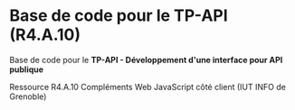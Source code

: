 # Base de code pour le TP-API (R4.A.10)

Base de code pour le **TP-API - Développement d'une interface pour API publique**

Ressource R4.A.10 Compléments Web JavaScript côté client (IUT INFO de Grenoble)
